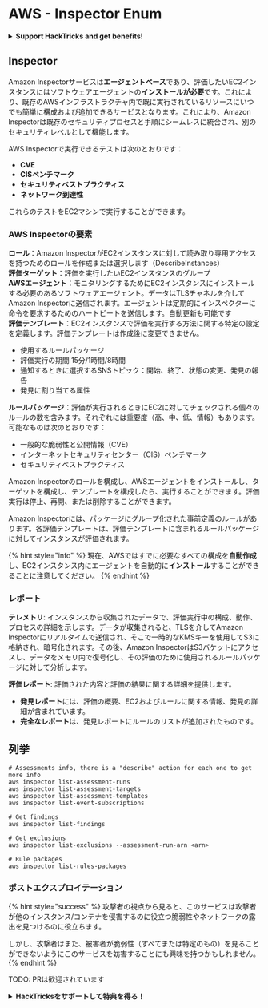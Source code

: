 # AWS - Inspector Enum

<details>

<summary><strong>Support HackTricks and get benefits!</strong></summary>

* もし **HackTricks** で **あなたの会社を宣伝**したい場合や、**PEASSの最新バージョンやHackTricksのPDFをダウンロード**したい場合は、[**SUBSCRIPTION PLANS**](https://github.com/sponsors/carlospolop) をチェックしてください！
* [**公式のPEASS＆HackTricksグッズ**](https://peass.creator-spring.com)を手に入れましょう
* [**The PEASS Family**](https://opensea.io/collection/the-peass-family)を見つけてください。これは私たちの独占的な[**NFT**](https://opensea.io/collection/the-peass-family)のコレクションです
* 💬 [**Discordグループ**](https://discord.gg/hRep4RUj7f)または[**telegramグループ**](https://t.me/peass)に参加するか、**Twitter** 🐦 [**@carlospolopm**](https://twitter.com/carlospolopm)をフォローしてください。
* **ハッキングのトリックを共有するために、PRを** [**HackTricks**](https://github.com/carlospolop/hacktricks) **と** [**HackTricks Cloud**](https://github.com/carlospolop/hacktricks-cloud) **のGitHubリポジトリに提出してください。**

</details>

## Inspector

Amazon Inspectorサービスは**エージェントベース**であり、評価したいEC2インスタンスにはソフトウェアエージェントの**インストールが必要**です。これにより、既存のAWSインフラストラクチャ内で既に実行されているリソースにいつでも簡単に構成および追加できるサービスとなります。これにより、Amazon Inspectorは既存のセキュリティプロセスと手順にシームレスに統合され、別のセキュリティレベルとして機能します。

AWS Inspectorで実行できるテストは次のとおりです：

* **CVE**
* **CISベンチマーク**
* **セキュリティベストプラクティス**
* **ネットワーク到達性**

これらのテストをEC2マシンで実行することができます。

### AWS Inspectorの要素

**ロール**：Amazon InspectorがEC2インスタンスに対して読み取り専用アクセスを持つためのロールを作成または選択します（DescribeInstances）\
**評価ターゲット**：評価を実行したいEC2インスタンスのグループ\
**AWSエージェント**：モニタリングするためにEC2インスタンスにインストールする必要のあるソフトウェアエージェント。データはTLSチャネルを介してAmazon Inspectorに送信されます。エージェントは定期的にインスペクターに命令を要求するためのハートビートを送信します。自動更新も可能です\
**評価テンプレート**：EC2インスタンスで評価を実行する方法に関する特定の設定を定義します。評価テンプレートは作成後に変更できません。

* 使用するルールパッケージ
* 評価実行の期間 15分/1時間/8時間
* 通知するときに選択するSNSトピック：開始、終了、状態の変更、発見の報告
* 発見に割り当てる属性

**ルールパッケージ**：評価が実行されるときにEC2に対してチェックされる個々のルールの数を含みます。それぞれには重要度（高、中、低、情報）もあります。可能なものは次のとおりです：

* 一般的な脆弱性と公開情報（CVE）
* インターネットセキュリティセンター（CIS）ベンチマーク
* セキュリティベストプラクティス

Amazon Inspectorのロールを構成し、AWSエージェントをインストールし、ターゲットを構成し、テンプレートを構成したら、実行することができます。評価実行は停止、再開、または削除することができます。

Amazon Inspectorには、パッケージにグループ化された事前定義のルールがあります。各評価テンプレートは、評価テンプレートに含まれるルールパッケージに対してインスタンスが評価されます。

{% hint style="info" %}
現在、AWSではすでに必要なすべての構成を**自動作成**し、EC2インスタンス内にエージェントを自動的に**インストール**することができることに注意してください。
{% endhint %}

### **レポート**

**テレメトリ**: インスタンスから収集されたデータで、評価実行中の構成、動作、プロセスの詳細を示します。データが収集されると、TLSを介してAmazon Inspectorにリアルタイムで送信され、そこで一時的なKMSキーを使用してS3に格納され、暗号化されます。その後、Amazon InspectorはS3バケットにアクセスし、データをメモリ内で復号化し、その評価のために使用されるルールパッケージに対して分析します。

**評価レポート**: 評価された内容と評価の結果に関する詳細を提供します。

* **発見レポート**には、評価の概要、EC2およびルールに関する情報、発見の詳細が含まれています。
* **完全なレポート**は、発見レポートにルールのリストが追加されたものです。

## 列挙
```
# Assessments info, there is a "describe" action for each one to get more info
aws inspector list-assessment-runs
aws inspector list-assessment-targets
aws inspector list-assessment-templates
aws inspector list-event-subscriptions

# Get findings
aws inspector list-findings

# Get exclusions
aws inspector list-exclusions --assessment-run-arn <arn>

# Rule packages
aws inspector list-rules-packages
```
### ポストエクスプロイテーション

{% hint style="success" %}
攻撃者の視点から見ると、このサービスは攻撃者が他のインスタンス/コンテナを侵害するのに役立つ脆弱性やネットワークの露出を見つけるのに役立ちます。

しかし、攻撃者はまた、被害者が脆弱性（すべてまたは特定のもの）を見ることができないようにこのサービスを妨害することにも興味を持つかもしれません。
{% endhint %}

TODO: PRは歓迎されています

<details>

<summary><strong>HackTricksをサポートして特典を得る！</strong></summary>

* **HackTricksで会社を宣伝したい**場合や、**最新バージョンのPEASSを入手したい**場合は、[**SUBSCRIPTION PLANS**](https://github.com/sponsors/carlospolop)をチェックしてください！
* [**公式PEASS＆HackTricksグッズ**](https://peass.creator-spring.com)を手に入れる
* [**The PEASS Family**](https://opensea.io/collection/the-peass-family)を見つけて、独占的な[**NFT**](https://opensea.io/collection/the-peass-family)のコレクションを発見する
* 💬 [**Discordグループ**](https://discord.gg/hRep4RUj7f)または[**Telegramグループ**](https://t.me/peass)に**参加**するか、**Twitter** 🐦 [**@carlospolopm**](https://twitter.com/carlospolopm)を**フォロー**する。
* **ハッキングのトリックを共有するには、PRを** [**HackTricks**](https://github.com/carlospolop/hacktricks) **および** [**HackTricks Cloud**](https://github.com/carlospolop/hacktricks-cloud) **のGitHubリポジトリに提出してください。**

</details>
